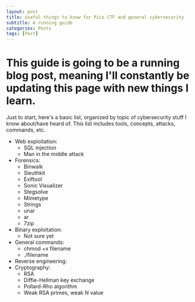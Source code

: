 ```yaml
---
layout: post
title: Useful things to know for Pico CTF and general cybersecurity
subtitle: A running guide
categories: Posts
tags: [Post]
---
```


# This guide is going to be a running blog post, meaning I'll constantly be updating this page with new things I learn.

Just to start, here's a basic list, organized by topic of cybersecurity stuff I know about/have heard of. This list includes tools, concepts, attacks, commands, etc.

- Web exploitation:
  - SQL injection
  - Man in the middle attack
- Forensics:
  - Binwalk
  - Sleuthkit
  - Exiftool
  - Sonic Visualizer
  - Stegsolve
  - Mimetype
  - Strings
  - unar
  - ar
  - 7zip
- Binary exploitation:
  - Not sure yet
- General commands:
  - chmod +x filename
  - ./filename
- Reverse engineering:
- Cryptography:
  - RSA
  - Diffie-Hellman key exchange
  - Pollard-Rho algorithm
  - Weak RSA primes, weak N value
